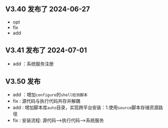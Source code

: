 ## V3.40 发布了 2024-06-27

- opt
- fix
- add


## V3.41 发布了 2024-07-01

- add ：系统服务注册



## V3.50 发布

- add ：增加`configure`的`shell检测脚本`
- fix : 源代码与执行代码共存并解耦
- add : 增加脚本库`auto`目录，实现跨平台安装：1.使用`source`脚本存储资源路径
- fix : 安装流程: 源代码——>执行代码——>系统服务